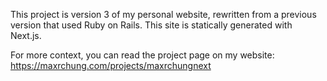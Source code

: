 This project is version 3 of my personal website, rewritten from a previous
version that used Ruby on Rails. This site is statically generated with Next.js.

For more context, you can read the project page on my website:
https://maxrchung.com/projects/maxrchungnext